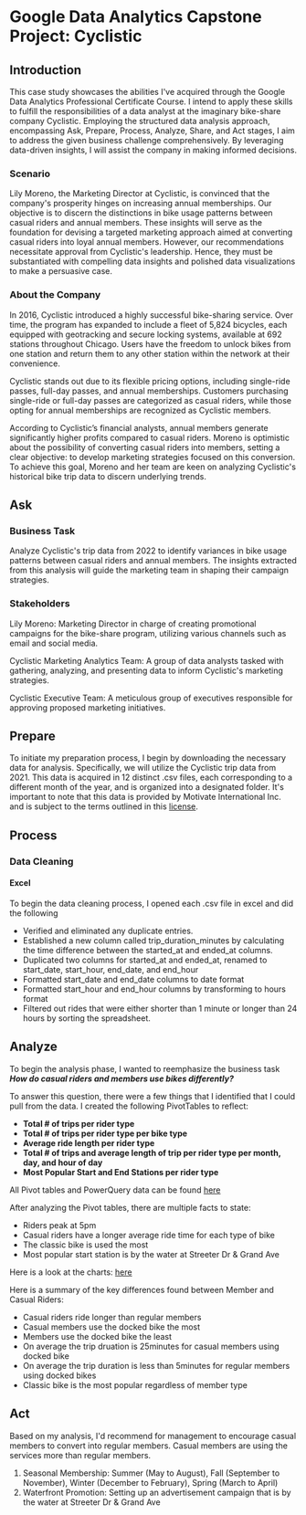 # Google Data Analytics Capstone Project: Cyclistic

## Introduction
This case study showcases the abilities I've acquired through the Google Data Analytics Professional Certificate Course. 
I intend to apply these skills to fulfill the responsibilities of a data analyst at the imaginary bike-share company Cyclistic.
Employing the structured data analysis approach, encompassing Ask, Prepare, Process, Analyze, Share, and Act stages, I aim to address the given business challenge comprehensively.
By leveraging data-driven insights, I will assist the company in making informed decisions.
### Scenario
Lily Moreno, the Marketing Director at Cyclistic, is convinced that the company's prosperity hinges on increasing annual memberships. 
Our objective is to discern the distinctions in bike usage patterns between casual riders and annual members.
These insights will serve as the foundation for devising a targeted marketing approach aimed at converting casual riders into loyal annual members.
However, our recommendations necessitate approval from Cyclistic's leadership. Hence, they must be substantiated with compelling data insights and polished data visualizations to make a persuasive case.

### About the Company
In 2016, Cyclistic introduced a highly successful bike-sharing service. Over time, the program has expanded to include a fleet of 5,824 bicycles, each equipped with geotracking and secure locking systems, available at 692 stations throughout Chicago.
Users have the freedom to unlock bikes from one station and return them to any other station within the network at their convenience.

Cyclistic stands out due to its flexible pricing options, including single-ride passes, full-day passes, and annual memberships.
Customers purchasing single-ride or full-day passes are categorized as casual riders, while those opting for annual memberships are recognized as Cyclistic members. 

According to Cyclistic’s financial analysts, annual members generate significantly higher profits compared to casual riders.
Moreno is optimistic about the possibility of converting casual riders into members, setting a clear objective: to develop marketing strategies focused on this conversion. To achieve this goal, Moreno and her team are keen on analyzing Cyclistic's historical bike trip data to discern underlying trends.

## Ask

### Business Task
Analyze Cyclistic's trip data from 2022 to identify variances in bike usage patterns between casual riders and annual members. The insights extracted from this analysis will guide the marketing team in shaping their campaign strategies.
### Stakeholders

Lily Moreno: Marketing Director in charge of creating promotional campaigns for the bike-share program, utilizing various channels such as email and social media.

Cyclistic Marketing Analytics Team: A group of data analysts tasked with gathering, analyzing, and presenting data to inform Cyclistic's marketing strategies.

Cyclistic Executive Team: A meticulous group of executives responsible for approving proposed marketing initiatives.

## Prepare
To initiate my preparation process, I begin by downloading the necessary data for analysis. Specifically, we will utilize the Cyclistic trip data from 2021. This data is acquired in 12 distinct .csv files, each corresponding to a different month of the year, and is organized into a designated folder. It's important to note that this data is provided by Motivate International Inc. and is subject to the terms outlined in this [license](https://ride.divvybikes.com/data-license-agreement).
## Process
### Data Cleaning
#### Excel
To begin the data cleaning process, I opened each .csv file in excel and did the following
* Verified and eliminated any duplicate entries.
* Established a new column called trip_duration_minutes by calculating the time difference between the started_at and ended_at columns.
* Duplicated two columns for started_at and ended_at, renamed to start_date, start_hour, end_date, and end_hour
* Formatted start_date and end_date columns to date format
* Formatted start_hour and end_hour columns by transforming to hours format
* Filtered out rides that were either shorter than 1 minute or longer than 24 hours by sorting the spreadsheet.

## Analyze
To begin the analysis phase, I wanted to reemphasize the business task ***How do casual riders and members use bikes differently?*** 

To answer this question, there were a few things that I identified that I could pull from the data. I created the following PivotTables to reflect:
* **Total # of trips per rider type**
* **Total # of trips per rider type per bike type**
* **Average ride length per rider type**
* **Total # of trips and average length of trip per rider type per month, day, and hour of day**
* **Most Popular Start and End Stations per rider type**

All Pivot tables and PowerQuery data can be found [here](https://github.com/BopAnalytics/CapstoneCyclistic/blob/main/PowerQuery)

After analyzing the Pivot tables, there are multiple facts to state:
* Riders peak at 5pm
* Casual riders have a longer average ride time for each type of bike
* The classic bike is used the most
* Most popular start station is by the water at Streeter Dr & Grand Ave

Here is a look at the charts: [here](https://github.com/BopAnalytics/CapstoneCyclistic/commit/45e905b3958c6bf80ef7ae823056b49b9edf0658)

Here is a summary of the key differences found between Member and Casual Riders:
* Casual riders ride longer than regular members
* Casual members use the docked bike the most
* Members use the docked bike the least
* On average the trip druation is 25minutes for casual members using docked bike
* On average the trip duration is less than 5minutes for regular members using docked bikes
* Classic bike is the most popular regardless of member type

## Act
Based on my analysis, I'd recommend for management to encourage casual members to convert into regular members. Casual members are using the services more than regular members. 

1. Seasonal Membership: Summer (May to August), Fall (September to November), Winter (December to February), Spring (March to April)
2. Waterfront Promotion: Setting up an advertisement campaign that is by the water at Streeter Dr & Grand Ave
